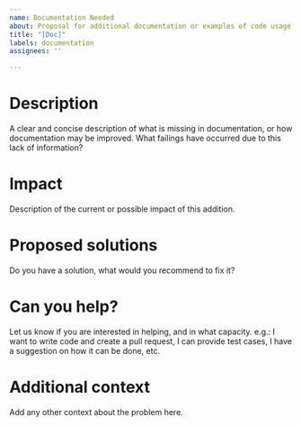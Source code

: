 ```yaml
---
name: Documentation Needed
about: Proposal for additional documentation or examples of code usage
title: "[Doc]"
labels: documentation
assignees: ''

---
```


# Description 

A clear and concise description of what is missing in documentation, or how documentation may be improved. 
What failings have occurred due to this lack of information?

# Impact 

Description of the current or possible impact of this addition.

# Proposed solutions

Do you have a solution, what would you recommend to fix it?

# Can you help?

Let us know if you are interested in helping, and in what capacity. e.g.: I want to write code and create a pull request, I can provide test cases, I have a suggestion on how it can be done, etc.


# Additional context

Add any other context about the problem here.
